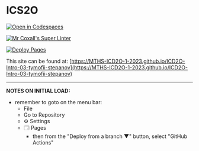 # ICS2O

[![Open in Codespaces](https://classroom.github.com/assets/launch-codespace-7f7980b617ed060a017424585567c406b6ee15c891e84e1186181d67ecf80aa0.svg)](https://classroom.github.com/open-in-codespaces?assignment_repo_id=13757690)

[![Mr Coxall's Super Linter](https://github.com/MTHS-ICD2O-1-2023/ICD2O-Intro-03-tymofii-stepanov/workflows/Mr%20Coxall's%20Super%20Linter/badge.svg)](https://github.com/MTHS-ICD2O-1-2023/ICD2O-Intro-03-tymofii-stepanov/actions)

[![Deploy Pages](https://github.com/MTHS-ICD2O-1-2023/ICD2O-Intro-03-tymofii-stepanov/workflows/Deploy%20Pages/badge.svg)](https://github.com/MTHS-ICD2O-1-2023/ICD2O-Intro-03-tymofii-stepanov/actions)

This site can be found at: [https://MTHS-ICD2O-1-2023.github.io/ICD2O-Intro-03-tymofii-stepanov](https://MTHS-ICD2O-1-2023.github.io/ICD2O-Intro-03-tymofii-stepanov)

---

**NOTES ON INITIAL LOAD:**
- remember to goto on the menu bar:
  - File
  - Go to Repository
  - ⚙ Settings
  - 🗔 Pages
    - then from the "Deploy from a branch ▼" button, select "GitHub Actions"
